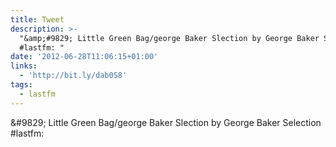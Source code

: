 ```yaml
---
title: Tweet
description: >-
  "&amp;#9829; Little Green Bag/george Baker Slection by George Baker Selection
  #lastfm: "
date: '2012-06-28T11:06:15+01:00'
links:
  - 'http://bit.ly/dab0S8'
tags:
  - lastfm
---
```

&amp;#9829; Little Green Bag/george Baker Slection by George Baker Selection #lastfm: 
